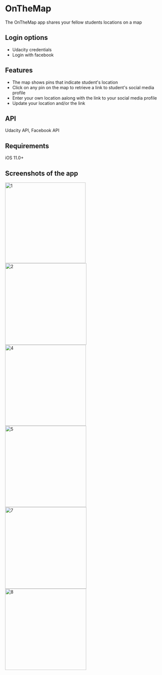 # OnTheMap

The OnTheMap app shares your fellow students locations on a map

## Login options

<ul>
  <li>Udacity credentials</<li>
  <li>Login with facebook</li>
</ul>
  
## Features

<ul>
  <li>The map shows pins that indicate student's location</<li>
  <li>Click on any pin on the map to retrieve a link to student's social media profile</li>
  <li>Enter your own location aalong with the link to your social media profile</li>
  <li>Update your location and/or the link</li>
</ul>

## API
Udacity API, Facebook API

## Requirements

iOS 11.0+

## Screenshots of the app

<img width="262" alt="1" src="https://user-images.githubusercontent.com/25470293/41185251-6666c168-6b54-11e8-8e1b-77c2f24b395e.png"> <img width="265" alt="2" src="https://user-images.githubusercontent.com/25470293/41185252-667746b4-6b54-11e8-8399-e16826c755b6.png">
<img width="263" alt="4" src="https://user-images.githubusercontent.com/25470293/41185253-66868386-6b54-11e8-9f82-d8238460058a.png"> <img width="264" alt="5" src="https://user-images.githubusercontent.com/25470293/41185316-f9cf9f92-6b54-11e8-84a4-c8aa16986bef.png">
<img width="265" alt="7" src="https://user-images.githubusercontent.com/25470293/41185317-f9defd70-6b54-11e8-87ec-3a239171a366.png"> <img width="264" alt="8" src="https://user-images.githubusercontent.com/25470293/41185256-66b3d872-6b54-11e8-994d-bb30909cc5a7.png">
